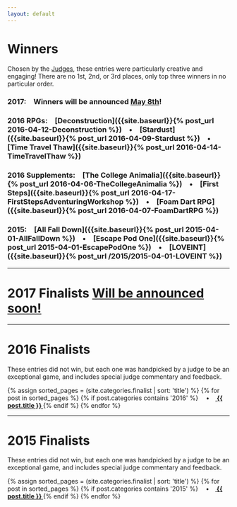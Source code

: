 ```yaml
---
layout: default
---
```


# Winners
Chosen by the [Judges]({{site.baseurl}}/judges), these entries were particularly creative and engaging! There are no 1st, 2nd, or 3rd places, only top three winners in no particular order.

### **2017**:&emsp;Winners will be announced [May 8th](https://200wordrpg.github.io/news/2017/04/24/submissionsclosed.html)!

### **2016** RPGs:&emsp;[Deconstruction]({{site.baseurl}}{% post_url 2016-04-12-Deconstruction %})&emsp;•&emsp;[Stardust]({{site.baseurl}}{% post_url 2016-04-09-Stardust %})&emsp;•&emsp;[Time Travel Thaw]({{site.baseurl}}{% post_url 2016-04-14-TimeTravelThaw %})
 
### **2016** Supplements:&emsp;[The College Animalia]({{site.baseurl}}{% post_url 2016-04-06-TheCollegeAnimalia %})&emsp;•&emsp;[First Steps]({{site.baseurl}}{% post_url 2016-04-17-FirstStepsAdventuringWorkshop %})&emsp;•&emsp;[Foam Dart RPG]({{site.baseurl}}{% post_url 2016-04-07-FoamDartRPG %})

### **2015**:&emsp;[All Fall Down]({{site.baseurl}}{% post_url 2015-04-01-AllFallDown %})&emsp;•&emsp;[Escape Pod One]({{site.baseurl}}{% post_url 2015-04-01-EscapePodOne %})&emsp;•&emsp;[LOVEINT]({{site.baseurl}}{% post_url /2015/2015-04-01-LOVEINT %})

<hr>

# 2017 Finalists [Will be announced soon!](https://200wordrpg.github.io/news/2017/04/24/submissionsclosed.html)

<hr>

# 2016 Finalists
These entries did not win, but each one was handpicked by a judge to be an exceptional game, and includes special judge commentary and feedback.
<p>
{% assign sorted_pages = (site.categories.finalist | sort: 'title') %}
  {% for post in sorted_pages %}
    {% if post.categories contains '2016' %}
      <strong>&emsp;•&emsp;<a href="{{ post.url }}">
        {{ post.title }}
      </a></strong>
        {% endif %}
  {% endfor %}
</p>

<hr>

# 2015 Finalists
These entries did not win, but each one was handpicked by a judge to be an exceptional game, and includes special judge commentary and feedback.
<p>
{% assign sorted_pages = (site.categories.finalist | sort: 'title') %}
  {% for post in sorted_pages %}
    {% if post.categories contains '2015' %}
      <strong>&emsp;•&emsp;<a href="{{ post.url }}">
        {{ post.title }}
      </a></strong>
        {% endif %}
  {% endfor %}
</p>
